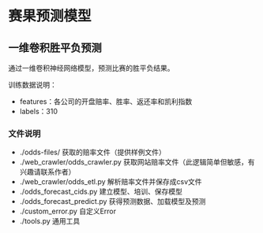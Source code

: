 # 赛果预测模型

## 一维卷积胜平负预测
通过一维卷积神经网络模型，预测比赛的胜平负结果。

训练数据说明：
- features：各公司的开盘赔率、胜率、返还率和凯利指数
- labels：310

### 文件说明
- ./odds-files/ 获取的赔率文件（提供样例文件）
- ./web_crawler/odds_crawler.py 获取网站赔率文件（此逻辑简单但敏感，有兴趣请联系作者）
- ./web_crawler/odds_etl.py 解析赔率文件并保存成csv文件
- ./odds_forecast_cids.py 建立模型、培训、保存模型
- ./odds_forecast_predict.py 获得预测数据、加载模型及预测
- ./custom_error.py 自定义Error
- ./tools.py 通用工具